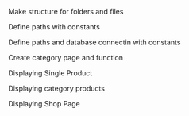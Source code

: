 Make structure for folders and files

Define paths with constants

Define paths and database connectin with constants

Create category page and function

Displaying Single Product

Displaying category products

Displaying Shop Page